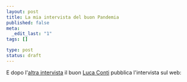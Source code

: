 ```yaml
--- 
layout: post
title: La mia intervista del buon Pandemia
published: false
meta: 
  _edit_last: "1"
tags: []

type: post
status: draft
---
```

E dopo l'[altra intervista][1] il buon [Luca Conti][2] pubblica l'intervista sul web:  
  


[1]: http://www.lastknight.com/2009/10/08/intervista-doppia-mia-e-di-luca-conti/
[2]: http://pandemia.info 

